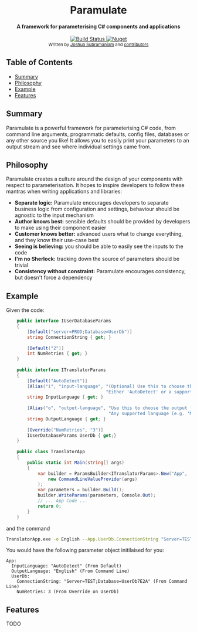 <h1 align="center">Paramulate</h1>

<div align="center">
  <strong>A framework for parameterising C# components and applications</strong>
</div>

<br />

<div align="center">
  <a href="https://travis-ci.org/SuuBro/Paramulate">
    <img src="https://travis-ci.com/SuuBro/Paramulate.svg?branch=master"
      alt="Build Status" />
  </a>
  <a href="https://www.nuget.org/packages/Paramulate">
    <img src="https://img.shields.io/nuget/v/Paramulate.svg"
      alt="Nuget" />
  </a>
</div>

<div align="center">
  <sub>Written by 
  <a href="https://www.linkedin.com/in/jsubramaniam/">Joshua Subramaniam</a> and
  <a href="https://github.com/SuuBro/Paramulate/graphs/contributors">
    contributors
  </a>
</div>

## Table of Contents
- [Summary](#summary)
- [Philosophy](#philosophy)
- [Example](#example)
- [Features](#features)

## Summary
Paramulate is a powerful framework for parameterising C# code, from command line arguments, programmatic defaults, config files, databases or any other source you like! It allows you to easily print your parameters to an output stream and see where individual settings came from.

## Philosophy
Paramulate creates a culture around the design of your components with respect to parameterisation. It hopes to inspire developers to follow these mantras when writing applications and libraries:
- __Separate logic:__ Paramulate encourages developers to separate business logic from configuration and settings, behaviour should be agnostic to the input mechanism
- __Author knows best:__ sensible defaults should be provided by developers to make using their component easier
- __Customer knows better:__ advanced users what to change everything, and they know their use-case best
- __Seeing is believing:__ you should be able to easily see the inputs to the code
- __I'm no Sherlock:__ tracking down the source of parameters should be trivial
- __Consistency without constraint:__ Paramulate encourages consistency, but doesn't force a dependency

## Example
Given the code:
```csharp
    public interface IUserDatabaseParams
    {
        [Default("server=PROD;Database=UserDb")]
        string ConnectionString { get; }
        
        [Default("2")]
        int NumRetries { get; }
    }
    
    public interface ITranslatorParams
    {
        [Default("AutoDetect")]
        [Alias("i", "input-language", "(Optional) Use this to choose the input language. " +
                                      "Either 'AutoDetect' or a supported language (e.g. 'Spanish')")]
        string InputLanguage { get; }
        
        [Alias("o", "output-language", "Use this to choose the output language. " +
                                       "Any supported language (e.g. 'Mandarin')")]
        string OutputLanguage { get; }
        
        [Override("NumRetries", "3")]
        IUserDatabaseParams UserDb { get;}
    }
    
    public class TranslatorApp
    {
        public static int Main(string[] args)
        {
            var builder = ParamsBuilder<ITranslatorParams>.New("App",
                new CommandLineValueProvider(args)
            );
            var parameters = builder.Build();
            builder.WriteParams(parameters, Console.Out);
            // ... App Code ...
            return 0;
        }
    }
```
and the command
```bash
TranslatorApp.exe -o English --App.UserDb.ConnectionString "Server=TEST;Database=UserDb7E2A"
```
You would have the following parameter object initilaised for you:
```text
App:
  InputLanguage: "AutoDetect" (From Default)
  OutputLanguage: "English" (From Command Line)
  UserDb:
    ConnectionString: "Server=TEST;Database=UserDb7E2A" (From Command Line)
    NumRetries: 3 (From Override on UserDb)
```

## Features
TODO
